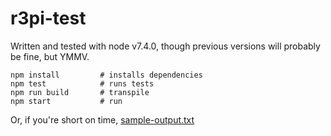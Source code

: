 # r3pi-test

Written and tested with node v7.4.0, though previous versions will probably be fine, but YMMV.

```
npm install         # installs dependencies
npm test            # runs tests
npm run build       # transpile
npm start           # run
```

Or, if you're short on time, [sample-output.txt](sample-output.txt)
